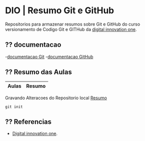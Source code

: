 # DIO | Resumo Git e GitHub 

Repositorios para armazenar resumos sobre Git e GitHub do curso versionamento de Codigo Git e GITHub da [digital innovation one](https://web.dio.me/home).

## ?? documentacao 
-[documentacao Git](https://git-scm.com/doc)
-[documentacao GitHub](https://docs.github.com)

## ?? Resumo das Aulas  
|Aulas | Resumo | 
|------|--------|

Gravando Alteracoes do Repositorio local [Resumo](https://github.com/elavamonos/galera-fundao.git)

                                                  
```
git init
```
## ?? Referencias
- [Digital innovation one]().

